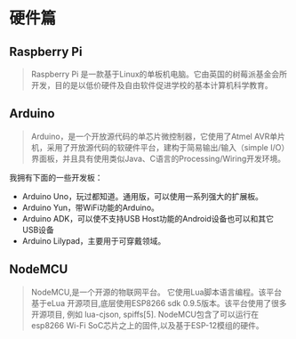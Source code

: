 硬件篇
===

Raspberry Pi
---

> Raspberry Pi 是一款基于Linux的单板机电脑。它由英国的树莓派基金会所开发，目的是以低价硬件及自由软件促进学校的基本计算机科学教育。

Arduino
---

> Arduino，是一个开放源代码的单芯片微控制器，它使用了Atmel AVR单片机，采用了开放源代码的软硬件平台，建构于简易输出/输入（simple I/O）界面板，并且具有使用类似Java、C语言的Processing/Wiring开发环境。

我拥有下面的一些开发板：

 - Arduino Uno，玩过都知道。通用版，可以使用一系列强大的扩展板。
 - Arduino Yun，带WiFi功能的Arduino。
 - Arduino ADK，可以使不支持USB Host功能的Android设备也可以和其它USB设备
 - Arduino Lilypad，主要用于可穿戴领域。

NodeMCU
---

> NodeMCU,是一个开源的物联网平台。 它使用Lua脚本语言编程。该平台基于eLua 开源项目,底层使用ESP8266 sdk 0.9.5版本。该平台使用了很多开源项目, 例如 lua-cjson, spiffs[5]. NodeMCU包含了可以运行在 esp8266 Wi-Fi SoC芯片之上的固件,以及基于ESP-12模组的硬件。


